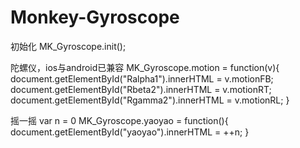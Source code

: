 # Monkey-Gyroscope

初始化
MK_Gyroscope.init();

陀螺仪，ios与android已兼容
MK_Gyroscope.motion = function(v){
    document.getElementById("Ralpha1").innerHTML = v.motionFB;
    document.getElementById("Rbeta2").innerHTML = v.motionRT;
    document.getElementById("Rgamma2").innerHTML = v.motionRL;
}

摇一摇
var n = 0
MK_Gyroscope.yaoyao = function(){
    document.getElementById("yaoyao").innerHTML = ++n;
}
